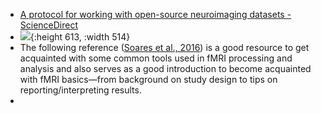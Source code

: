 - [A protocol for working with open-source neuroimaging datasets - ScienceDirect](https://www.sciencedirect.com/science/article/pii/S2666166721007838?fr=RR-2&ref=pdf_download&rr=8c143d11fecf714f#fig1)
- ![](https://ars.els-cdn.com/content/image/1-s2.0-S2666166721007838-gr1.jpg){:height 613, :width 514}
- The following reference ([Soares et al., 2016](https://www.sciencedirect.com/science/article/pii/S2666166721007838?fr=RR-2&ref=pdf_download&rr=8c143d11fecf714f#bib43)) is a good resource to get acquainted with some common tools used in fMRI processing and analysis and also serves as a good introduction to become acquainted with fMRI basics—from background on study design to tips on reporting/interpreting results.
-